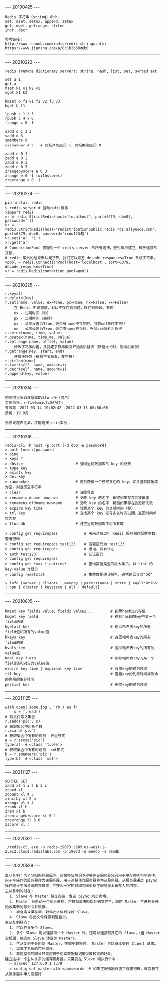 --- 20190425 ---  

    Redis 字符串（string）命令：
    set, mset, setnx, append, setex
    get, mget, getrange, strlen
    incr, decr

    参考链接：
    http://www.runoob.com/redis/redis-strings.html
    https://www.jianshu.com/p/8c1b2b39deb0
---

--- 20210223 ---  

    redis (remote dictionary server): string, hash, list, set, sorted set

    set a 1
    get a
    mset k1 v1 k2 v2
    mget k1 k2
    
    hmset b f1 v1 f2 v2 f3 v3
    hget b f1
    
    lpush c 1 2 3
    rpush c 4 5 6
    lrange c 0 -1
    
    sadd d 1 2 3
    sadd d 3
    smembers d
    sismember d 3   # 匹配成功返回 1，匹配失败返回 0
    
    zadd e 0 1
    zadd e 0 2
    zadd e 0 3
    zadd e 0 3
    zrangebyscore e 0 3
    zrange e 0 -1 [withscores]
    zrevrange e 0 -1
---

--- 20210224 ---

    pip install redis
    $ redis-server # 启动redis服务
    >import redis
    >r = redis.StrictRedis(host='localhost', port=6379, db=0[, password=''])
    >r = redis.StrictRedis(host='redistributionpublic.redis.rds.aliyuncs.com', port=6379, db=0, password='xxoo1234@')
    >r.set('a', '1')
    >r.get('a')
    # ConnectionPool 管理对一个 redis server 的所有连接，避免每次建立、释放连接的开销。
    # redis 取出的结果默认是字节，我们可以设定 decode_responses=True 改成字符串。
    >pool = redis.ConnectionPool(host='localhost', port=6379, decode_responses=True)
    >r = redis.Redis(connection_pool=pool)
---

--- 20210225 ---

    r.keys()
    r.delete(key)
    r.set(name, value, ex=None, px=None, nx=False, xx=False)
        在 Redis 中设置值，默认不存在则创建，存在则修改。参数：
        ex - 过期时间（秒）
        px - 过期时间（毫秒）
        nx - 如果设置为True，则只有name不存在时，当前set操作才执行
        xx - 如果设置为True，则只有name存在时，当前set操作才执行
    r.setex(name, time, value)
    r.psetex(name, time_ms, value)
    r.setrange(name, offset, value)
        修改字符串内容，从指定字符串索引开始向后替换（新值太长时，则向后添加）
    r.getrange(key, start, end)
        获取子序列（根据字节获取，非字符）
    r.strlen(name)
    r.incr(self, name, amount=1)
    r.decr(self, name, amount=1)
    r.append(key, value)
---

--- 20210314 ---

    购买阿里云云数据库KVStore版（包月）
    实例名称：r-7xv0ea1d7c547674
    有效期：2021-03-14 19:02:42--2022-03-15 00:00:00
    费用：19.9元
    
    先要设置白名单，才能连接redis实例；
---

--- 20210316 ---

    redis-cli -h host -p port [-d db0 -a password]
    > auth [user:]password
    > ping
    > keys *
    > dbsize                        # 返回当前数据库的 key 的总数
    > type key
    > exists key
    > del key
    > randomkey                     # 随机获得一个已经存在的 key，如果当前数据库为空，则返回空字符串
    > clear                         # 清除界面
    > rename oldname newname        # 更改 key 的名字，新键如果存在将被覆盖
    > renamenx oldname newname      # 更改 key 的名字，新键如果存在则更新失败
    > expire key time               # 设置某个 key 的过期时间（秒）
    > ttl key                       # 查找某个 key 还有多长时间过期，返回时间单位为秒
    > flushdb                       # 清空当前数据库中的所有键
    
    > config get requirepass            # 用来读取运行 Redis 服务器的配置参数，查看密码
    > config set requirepass test123    # 设置密码为 test123
    > config get requirepass            # 报错，没有认证
    > auth test123                      # 认证密码
    > config get requirepass
    > config get *max-*-entries*        # 查询数据类型的最大条目，以 list 的 key-value 对显示
    > config resetstat                  # 重置数据统计报告，通常返回值为“OK”
    
    > info [server | clients | memory | persistence | stats | replication | cpu | cluster | keyspace | all | default]
---

--- 20210805 ---

    hmset key field1 value1 field2 value2 ...       # 按照hash进行存值
    hmget key field                                 # 得到hash的key中某一个field的值
    hgetall key                                     # 返回哈希表key的所有field值和所有的value值
    hkeys key                                       # 返回哈希表key的所有filed的值
    hvals key                                       # 返回哈希表key的所有的value值
    hdel key field                                  # 删除哈希表key的某一个field值和对应的value值
    expire key time | expireat key time             # 设置key的过期时间
    ttl key                                         # 查看key的到期时间或剩余的剩余的生存时间
    persist key                                     # 删除key的过期时间
---

--- 20211125 ---
    
    with open('some.jpg', 'rb') as f:
        s = f.read()
    # 将文件写入集合
    r.sadd('pic', s)
    # 获取集合中元素个数
    r.scard('pic')
    # 获取集合中所有的成员--元组形式
    a = r.sscan('pic')
    type(a)  # <class 'tuple'>
    # 获取集合中所有的成员--set形式
    b = r.smembers('pic')
    type(b)  # <class 'set'>
---

--- 20211127 ---

    SORTED SET
    zadd xl 1 a 2 b 3 c
    zcard xl
    zcount xl 0 3
    zincrby xl 2 b
    zrange xl 0 3
    zrank xl b
    zrem xl b
    zremrangebyscore xl 0 3
    zrevrange xl 3 0
    zscore xl c
---

--- 20220321 ---
    
    ./redis-cli.exe -h redis-19073.c289.us-west-1-2.ec2.cloud.redislabs.com -p 19073 -d memdb -a memdb
---

--- 20220529 ---
    
    主从复制：为了分担服务器压力，会在特定情况下部署多台服务器分别用于缓存的读和写操作，用于写操作的服务器称为主服务器，用于读操作的服务器称为从服务器。从服务器通过 psync 操作同步主服务器的写操作，并按照一定的时间间隔更新主服务器上新写入的内容。
    主从复制的过程：
      1. Slave 与 Master 建立连接，发送 psync 同步命令。
      2. Master 会启动一个后台进程，将数据库快照保存到文件中，同时 Master 主进程会开始收集新的写命令并缓存。
      3. 后台完成保存后，就将此文件发送给 Slave。
      4. Slave 将此文件保存到磁盘上。
    主从复制特点：
      1. 可以拥有多个 Slave。
      2. 多个 Slave 可以连接同一个 Master 外，还可以连接到其它的 Slave。（当 Master 宕机后，相连的 Slave 转变为 Master）。
      3. 主从复制不会阻塞 Master，在同步数据时， Master 可以继续处理 Client 请求。
      4. 提高了系统的可伸缩性。
      5. 非阻塞式的同步只能应用于对读数据延迟接受度较高的场景。
    建立这样一个主从关系的缓存服务器，只需要在 Slave 端执行命令：
      > slaveof 127.0.0.1 6379
      > config set masterauth <password>  # 如果主服务器设置了连接密码，就需要在从服务器中事先设置好
---
